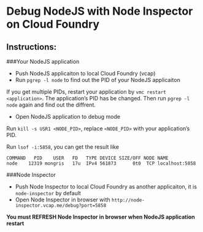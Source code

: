 Debug NodeJS with Node Inspector on Cloud Foundry
=================================================
Instructions:
-------------
###Your NodeJS application
* Push NodeJS applicaiton to local Cloud Foundry (vcap)
* Run `pgrep -l node` to find out the PID of your NodeJS applicaiton

If you get multiple PIDs, restart your application by `vmc restart <application>`. The application’s PID has be changed. Then run `pgrep -l node` again and find out the diffrent.

* Open NodeJS application to debug mode

Run `kill -s USR1 <NODE_PID>`, replace `<NODE_PID>` with your application’s PID.

Run `lsof -i:5858`, you can get the result like

    COMMAND   PID    USER   FD   TYPE DEVICE SIZE/OFF NODE NAME
    node    12319 mongris   17u  IPv4 561873      0t0  TCP localhost:5858

###Node Inspector
* Push Node Inspector to local Cloud Foundry as another applicaiton, it is `node-inspector` by default
* Open Node Inspector in browser with `http://node-inspector.vcap.me/debug?port=5858`

**You must REFRESH Node Inspector in browser when NodeJS application restart**